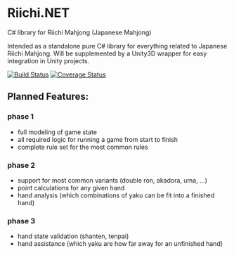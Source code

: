 # Riichi.NET
C# library for Riichi Mahjong (Japanese Mahjong)

Intended as a standalone pure C# library for everything related to Japanese Riichi Mahjong.
Will be supplemented by a Unity3D wrapper for easy integration in Unity projects.

[![Build Status](https://travis-ci.org/senritsu/Riichi.NET.svg?branch=master)](https://travis-ci.org/senritsu/Riichi.NET)
[![Coverage Status](https://coveralls.io/repos/senritsu/Riichi.NET/badge.svg?branch=master&service=github)](https://coveralls.io/github/senritsu/Riichi.NET?branch=master)

## Planned Features:
### phase 1
- full modeling of game state
- all required logic for running a game from start to finish
- complete rule set for the most common rules

### phase 2
- support for most common variants (double ron, akadora, uma, ...)
- point calculations for any given hand
- hand analysis (which combinations of yaku can be fit into a finished hand)

### phase 3
- hand state validation (shanten, tenpai)
- hand assistance (which yaku are how far away for an unfinished hand)
